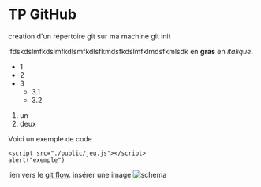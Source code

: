 # TP GitHub

création d'un répertoire git sur ma machine
  git init







lfdskdslmfkdslmfkdlsmfkdlsfkmdsfkdslmfklmdsfkmlsdk en **gras** en *italique*.

* 1
* 2
* 3
  * 3.1
  * 3.2
1. un
2. deux

Voici un exemple de code

    <script src="./public/jeu.js"></script>
    alert("exemple")

lien vers le [git flow](https://nvie.com/posts/a-successful-git-branching-model/).
insérer une image
![schema](https://nvie.com/img/git-model@2x.png)
